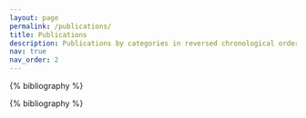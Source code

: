 ```yaml
---
layout: page
permalink: /publications/
title: Publications
description: Publications by categories in reversed chronological order. Generated by jekyll-scholar.
nav: true
nav_order: 2
---
```


<!-- _pages/publications.md -->

<div class="publications">

{% bibliography %}

</div>

<div class="publications">

{% bibliography %}

</div>
